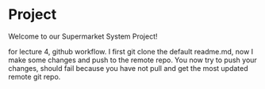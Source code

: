 # Project
Welcome to our Supermarket System Project!

for lecture 4, github workflow. I first git clone the default readme.md, 
now I make some changes and push to the remote repo. You now try to push 
your changes, should fail because you have not pull and get the most 
updated remote git repo. 
